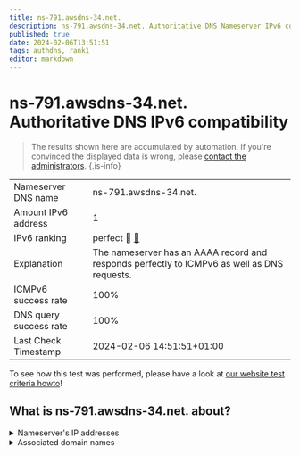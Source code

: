 ```yaml
---
title: ns-791.awsdns-34.net.
description: ns-791.awsdns-34.net. Authoritative DNS Nameserver IPv6 compatibility
published: true
date: 2024-02-06T13:51:51
tags: authdns, rank1
editor: markdown
---
```


# ns-791.awsdns-34.net. Authoritative DNS IPv6 compatibility

> The results shown here are accumulated by automation. If you're convinced the displayed data is wrong, please [contact the administrators](/howto/chat). 
{.is-info}




|   |   |
| - | - |
| Nameserver DNS name | ns-791.awsdns-34.net.
| Amount IPv6 address | 1
| IPv6 ranking | perfect :1st_place_medal: [🔗](/howto/ranking) |
| Explanation | The nameserver has an AAAA record and responds perfectly to ICMPv6 as well as DNS requests. |
| ICMPv6 success rate | 100%|
| DNS query success rate | 100% |
| Last Check Timestamp | 2024-02-06 14:51:51+01:00 |

To see how this test was performed, please have a look at [our website test criteria howto](/howto/testcriteria/authdns)!


## What is ns-791.awsdns-34.net. about?




<details>
<summary>Nameserver's IP addresses</summary>

2600:9000:5303:1700::1

</details>



<details>
<summary>Associated domain names</summary>

redis.io

</details>

